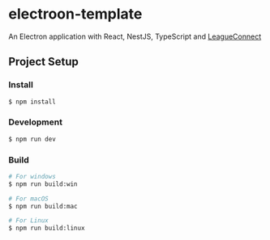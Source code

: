 # electroon-template

An Electron application with React, NestJS, TypeScript and [LeagueConnect](https://github.com/junlarsen/league-connect)

## Project Setup

### Install

```bash
$ npm install
```

### Development

```bash
$ npm run dev
```

### Build

```bash
# For windows
$ npm run build:win

# For macOS
$ npm run build:mac

# For Linux
$ npm run build:linux
```
